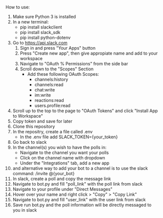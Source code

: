 How to use:
  1. Make sure Python 3 is installed
  2. In a new terminal:
      - pip install slackclient
      - pip install slack_sdk
      - pip install python-dotenv
  3. Go to https://api.slack.com
     1. Sign in and press "Your Apps" button
     2. Press "Create new app", then give appropiate name and add to your workspace
     3. Navigate to "OAuth % Permissions" from the side bar
     4. Scroll down to the "Scopes" Section
          - Add these following OAuth Scopes:
             - channels:history
             - channels:read
             - chat:write
             - im:write
             - reactions:read
             - users.profile:read
  3. Scroll up to the top to the page to "OAuth Tokens" and click "Install App to Workspace"
  4. Copy token and save for later
  5. Clone this repository
  6. In the repositry, create a file called .env
     - In the .env file add SLACK_TOKEN={your_token}
  7. Go back to slack
  8. In the channel(s) you wish to have the polls in:
      - Navigate to the channel you want your polls
      - Click on the channel name with dropdown
      - Under the "Integrations" tab, add a new app
  8. and alternative way to add your bot to a channel is to use the slack command: /invite @{your_bot}
  9. In slack, create a poll and copy the message link
  10. Navigate to bot.py and fill "poll_link" with the poll link from slack
  11. Navigate to your profile under "Direct Messages"
  12. Hover over your name and right click > "Copy" > "Copy Link"
  13. Navigate to bot.py and fill "user_link" with the user link from slack
  14. Save run bot.py and the poll information will be directly messaged to you in slack



    
